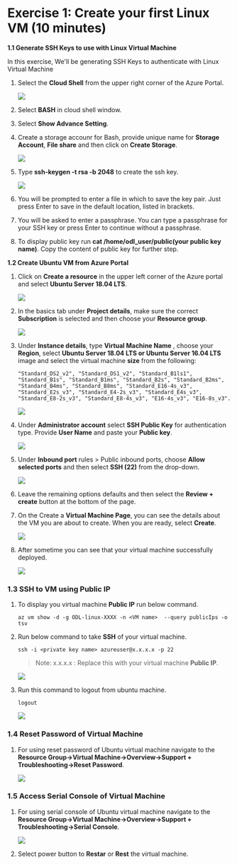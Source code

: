 # Exercise 1: Create your first Linux VM (10 minutes)

**1.1 Generate SSH Keys to use with Linux Virtual Machine**

In this exercise, We'll be generating SSH Keys to authenticate with Linux Virtual Machine
1. Select the **Cloud Shell** from the upper right corner of the Azure Portal.

   ![](images/azureclisign.png)
   
2. Select **BASH** in cloud shell window.
3. Select **Show Advance Setting**.
4. Create a storage accounr for Bash, provide unique name for **Storage Account**, **File share** and then click on **Create Storage**.

   ![](images/bashst.png)

5. Type **ssh-keygen -t rsa -b 2048** to create the ssh key.

   ![](images/sshkeygen.png)

6. You will be prompted to enter a file in which to save the key pair. Just press Enter to save in the default location, listed in brackets.
7. You will be asked to enter a passphrase. You can type a passphrase for your SSH key or press Enter to continue without a passphrase.
8. To display public key run **cat /home/odl_user/public(your public key name)**. Copy the content of public key for further step.

**1.2 Create Ubuntu VM from Azure Portal**

1. Click on **Create a resource** in the upper left corner of the Azure portal and select **Ubuntu Server 18.04 LTS**.

   ![](images/ubuntunew.png)
   
2. In the basics tab under **Project details**, make sure the correct **Subscription** is selected and then choose your **Resource  group**.

   ![](images/suscription.png)
   
3. Under **Instance details**, type **Virtual Machine Name** , choose your **Region**, select **Ubuntu Server 18.04 LTS or Ubuntu Server   16.04 LTS** image and select the virtual machine **size** from the following:

   ```
   "Standard_DS2_v2", "Standard_DS1_v2", "Standard_B1ls1", "Standard_B1s", "Standard_B1ms", "Standard_B2s", "Standard_B2ms", "Standard_B4ms", "Standard_B8ms", "Standard_E16-4s_v3", "Standard_E2s_v3", "Standard_E4-2s_v3", "Standard_E4s_v3", "Standard_E8-2s_v3", "Standard_E8-4s_v3", "E16-4s_v3", "E16-8s_v3".
   ```
   
   ![](images/vmname.png)
   
4. Under **Administrator account** select **SSH Public Key** for authentication type. Provide **User Name** and paste your **Public key**.

   ![](images/sshselcet.png)

5. Under **Inbound port** rules > Public inbound ports, choose **Allow selected ports** and then select **SSH (22)** from the drop-down.

   ![](images/portssh.png)

6. Leave the remaining options defaults and then select the **Review + create** button at the bottom of the page.

7. On the Create a **Virtual Machine Page**, you can see the details about the VM you are about to create. When you are ready, select **Create**.

   ![](images/validation.png)
   
8. After sometime you can see that your virtual machine successfully deployed.

   ![](images/overview.png)

### 1.3 SSH to VM using Public IP

1. To display you virtual machine **Public IP** run below command.

       az vm show -d -g ODL-linux-XXXX -n <VM name>  --query publicIps -o tsv

2. Run below command to take **SSH** of your virtual machine.  

       ssh -i <private key name> azureuser@x.x.x.x -p 22
       
   > Note: x.x.x.x : Replace this with your virtual machine **Public IP**.
         
    ![](images/connect.png)
    
3. Run this command to logout from ubuntu machine.

       logout

   ![](images/logout.png) 

### 1.4 Reset Password of Virtual Machine

1. For using reset password of Ubuntu virtual machine navigate to the **Resource Group->Virtual Machine->Overview->Support + Troubleshooting->Reset Password**.

   ![](images/resetp.png)

### 1.5 Access Serial Console of Virtual Machine

1. For using serial console of Ubuntu virtual machine navigate to the **Resource Group->Virtual Machine->Overview->Support + Troubleshooting->Serial Console**.

   ![](images/serialconsole.png)

2. Select power  button to **Restar** or **Rest** the virtual machine.
